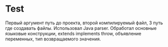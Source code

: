 # Test

Первый аргумент путь до проекта, второй компилируемый файл, 3 путь где создавать файлы.
Использовал Java parser. Обработал основные языковые конструкции, extends implements throw, объявление переменных, тип возвращаемого значения.
